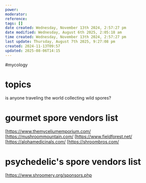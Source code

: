 ```yaml
---
power: 
moderator: 
reference: 
tags: []
date created: Wednesday, November 13th 2024, 2:57:27 pm
date modified: Wednesday, August 6th 2025, 2:05:18 am
time created: Wednesday, November 13th 2024, 2:57:27 pm
last update: Thursday, August 7th 2025, 9:27:08 pm
created: 2024-11-13T09:57
updated: 2025-08-06T14:15
---
```

#mycology 
 
# topics
is anyone traveling the world collecting wild spores?

# gourmet spore vendors list

[https://www.themyceliumemporium.com/
[https://mushroommountain.com/
[https://www.fieldforest.net/
[https://alohamedicinals.com/
[https://shroombros.com/

# psychedelic's spore vendors list
[https://www.shroomery.org/sponsors.php